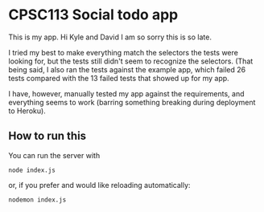 # CPSC113 Social todo app

This is my app. Hi Kyle and David I am so sorry this is so late.

I tried my best to make everything match the selectors the tests were looking for, but the tests still didn't seem to recognize the selectors. (That being said, I also ran the tests against the example app, which failed 26 tests compared with the 13 failed tests that showed up for my app.

I have, however, manually tested my app against the requirements, and everything seems to work (barring something breaking during deployment to Heroku).

## How to run this
You can run the server with

    node index.js

or, if you prefer and would like reloading automatically:

    nodemon index.js